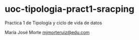 # uoc-tipologia-pract1-sracping
Practica 1 de Tipología y ciclo de vida de datos


María José Morte
mjmorteruiz@edu.com

